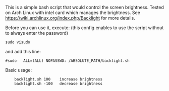 This is a simple bash script that would control the screen brightness. 
Tested on Arch Linux with intel card which manages the brightness.
See https://wiki.archlinux.org/index.php/Backlight for more details.

Before you can use it, execute: (this config enables to use the script without to always enter the password)

```
sudo visudo
```
and add this line:

```
#sudo   ALL=(ALL) NOPASSWD: /ABSOLUTE_PATH/backlight.sh
```

Basic usage:
```
	backlight.sh 100	increase brightness
	backlight.sh -100 	decrease brightness
```
